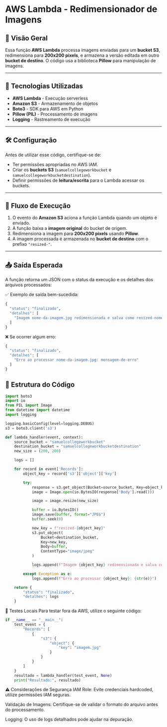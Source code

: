 # AWS Lambda - Redimensionador de Imagens

## 📌 Visão Geral
Essa função **AWS Lambda** processa imagens enviadas para um **bucket S3**, redimensiona para **200x200 pixels**, e armazena a versão editada em outro **bucket de destino**. O código usa a biblioteca **Pillow** para manipulação de imagens.

---

## 🚀 Tecnologias Utilizadas
- **AWS Lambda** - Execução serverless
- **Amazon S3** - Armazenamento de objetos
- **Boto3** - SDK para AWS em Python
- **Pillow (PIL)** - Processamento de imagens
- **Logging** - Rastreamento de execução

---

## 🛠️ Configuração
Antes de utilizar esse código, certifique-se de:
- Ter permissões apropriadas no AWS IAM.
- Criar os **buckets S3** (`samuelcollegeworkbucket` e `samuelcollegeworkbucketdestination`).
- Definir permissões de **leitura/escrita** para o Lambda acessar os buckets.

---

## 🔄 Fluxo de Execução
1. O evento do **Amazon S3** aciona a função Lambda quando um objeto é enviado.
2. A função baixa a **imagem original** do bucket de origem.
3. Redimensiona a imagem para **200x200 pixels** usando **Pillow**.
4. A imagem processada é armazenada no **bucket de destino** com o prefixo `"resized-"`.

---

## 📤 Saída Esperada
A função retorna um JSON com o status da execução e os detalhes dos arquivos processados:

✅ Exemplo de saída bem-sucedida:

```python
{
  "status": "finalizado",
  "detalhes": [
    "Imagem nome-da-imagem.jpg redimensionada e salva como resized-nome-da-imagem.jpg"
  ]
}
```

❌ Se ocorrer algum erro:

```python
{
  "status": "finalizado",
  "detalhes": [
    "Erro ao processar nome-da-imagem.jpg: mensagem-de-erro"
  ]
}
```

## 🔧 Estrutura do Código

```python
import boto3
import io
from PIL import Image
from datetime import datetime
import logging

logging.basicConfig(level=logging.DEBUG)
s3 = boto3.client('s3')

def lambda_handler(event, context):
    source_bucket = "samuelcollegeworkbucket"
    destination_bucket = "samuelcollegeworkbucketdestination"
    new_size = (200, 200)

    logs = []

    for record in event['Records']:
        object_key = record['s3']['object']['key']

        try:
            response = s3.get_object(Bucket=source_bucket, Key=object_key)
            image = Image.open(io.BytesIO(response['Body'].read()))

            image = image.resize(new_size)

            buffer = io.BytesIO()
            image.save(buffer, format="JPEG")
            buffer.seek(0)

            new_key = f"resized-{object_key}"
            s3.put_object(
                Bucket=destination_bucket,
                Key=new_key,
                Body=buffer,
                ContentType="image/jpeg"
            )

            logs.append(f"Imagem {object_key} redimensionada e salva como {new_key}")

        except Exception as e:
            logs.append(f"Erro ao processar {object_key}: {str(e)}")

    return {
        "status": "finalizado",
        "detalhes": logs
    }


```

🧪 Testes Locais
Para testar fora da AWS, utilize o seguinte código:

```python
if __name__ == "__main__":
    test_event = {
        "Records": [
            {
                "s3": {
                    "object": {
                        "key": "imagem.jpg"
                    }
                }
            }
        ]
    }
    resultado = lambda_handler(test_event, None)
    print("Resultado:", resultado)
```

⚠️ Considerações de Segurança
IAM Role: Evite credenciais hardcoded, utilize permissões IAM seguras.

Validação de Imagens: Certifique-se de validar o formato do arquivo antes do processamento.

Logging: O uso de logs detalhados pode ajudar na depuração.
